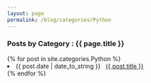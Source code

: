 ```yaml
---
layout: page
permalink: /blog/categories/Python
---
```


<h3> Posts by Category : {{ page.title }} </h3>

<div class="card">
{% for post in site.categories.Python %}
 <li class="category-posts"><span>{{ post.date | date_to_string }}</span> &nbsp; <a href="{{ post.url }}">{{ post.title }}</a></li>
{% endfor %}
</div>

